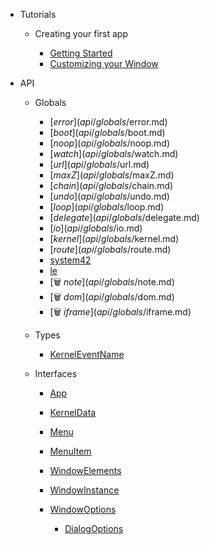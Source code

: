 * Tutorials

    * Creating your first app

        * [Getting Started](first-app/01-getting-started.md)
        * [Customizing your Window](first-app/02-customizing-your-window.md)

* API
    * Globals
        * [$error](api/globals/$error.md)
        * [$boot](api/globals/$boot.md)
        * [$noop](api/globals/$noop.md)
        * [$watch](api/globals/$watch.md)
        * [$url](api/globals/$url.md)
        * [$maxZ](api/globals/$maxZ.md)
        * [$chain](api/globals/$chain.md)
        * [$undo](api/globals/$undo.md)
        * [$loop](api/globals/$loop.md)
        * [$delegate](api/globals/$delegate.md)
        * [$io](api/globals/$io.md)
        * [$kernel](api/globals/$kernel.md)
        * [$route](api/globals/$route.md)
        * [system42](api/globals/$kernel.md)
        * [le](api/globals/$kernel.md#kerneldata-data)
        * [🗑️ $note](api/globals/$note.md)
        * [🗑️ $dom](api/globals/$dom.md)
        * [🗑️ $iframe](api/globals/$iframe.md)
    * Types
        * [KernelEventName](api/types/KernelEventName.md)

    * Interfaces
        * [App](api/interfaces/App.md)
        * [KernelData](api/interfaces/KernelData.md)
        * [Menu](api/interfaces/Menu.md)
        * [MenuItem](api/interfaces/MenuItem.md)
        * [WindowElements](api/interfaces/WindowElements.md)
        * [WindowInstance](api/interfaces/WindowInstance.md)
        * [WindowOptions](api/interfaces/WindowOptions.md)

            * [DialogOptions](api/interfaces/DialogOptions.md)